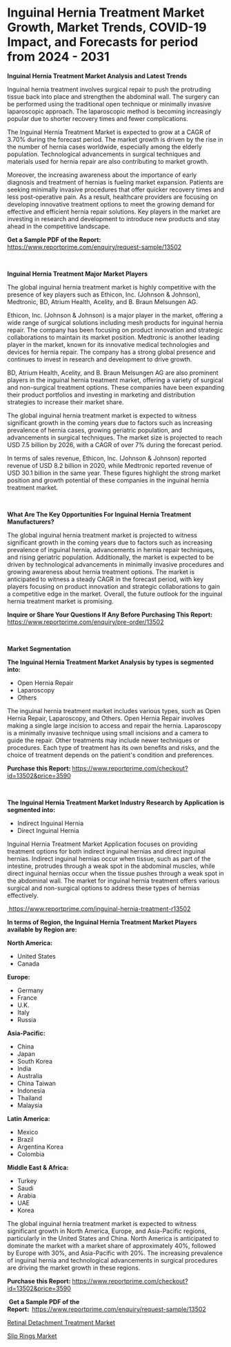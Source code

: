 <p><h1>Inguinal Hernia Treatment Market Growth, Market Trends, COVID-19 Impact, and Forecasts for period from 2024 - 2031</h1></p><p><strong>Inguinal Hernia Treatment Market Analysis and Latest Trends</strong></p>
<p><p>Inguinal hernia treatment involves surgical repair to push the protruding tissue back into place and strengthen the abdominal wall. The surgery can be performed using the traditional open technique or minimally invasive laparoscopic approach. The laparoscopic method is becoming increasingly popular due to shorter recovery times and fewer complications.</p><p>The Inguinal Hernia Treatment Market is expected to grow at a CAGR of 3.70% during the forecast period. The market growth is driven by the rise in the number of hernia cases worldwide, especially among the elderly population. Technological advancements in surgical techniques and materials used for hernia repair are also contributing to market growth.</p><p>Moreover, the increasing awareness about the importance of early diagnosis and treatment of hernias is fueling market expansion. Patients are seeking minimally invasive procedures that offer quicker recovery times and less post-operative pain. As a result, healthcare providers are focusing on developing innovative treatment options to meet the growing demand for effective and efficient hernia repair solutions. Key players in the market are investing in research and development to introduce new products and stay ahead in the competitive landscape.</p></p>
<p><strong>Get a Sample PDF of the Report:&nbsp;</strong> <a href="https://www.reportprime.com/enquiry/request-sample/13502">https://www.reportprime.com/enquiry/request-sample/13502</a></p>
<p>&nbsp;</p>
<p><strong>Inguinal Hernia Treatment Major Market Players</strong></p>
<p><p>The global inguinal hernia treatment market is highly competitive with the presence of key players such as Ethicon, Inc. (Johnson & Johnson), Medtronic, BD, Atrium Health, Acelity, and B. Braun Melsungen AG. </p><p>Ethicon, Inc. (Johnson & Johnson) is a major player in the market, offering a wide range of surgical solutions including mesh products for inguinal hernia repair. The company has been focusing on product innovation and strategic collaborations to maintain its market position. Medtronic is another leading player in the market, known for its innovative medical technologies and devices for hernia repair. The company has a strong global presence and continues to invest in research and development to drive growth.</p><p>BD, Atrium Health, Acelity, and B. Braun Melsungen AG are also prominent players in the inguinal hernia treatment market, offering a variety of surgical and non-surgical treatment options. These companies have been expanding their product portfolios and investing in marketing and distribution strategies to increase their market share.</p><p>The global inguinal hernia treatment market is expected to witness significant growth in the coming years due to factors such as increasing prevalence of hernia cases, growing geriatric population, and advancements in surgical techniques. The market size is projected to reach USD 7.5 billion by 2026, with a CAGR of over 7% during the forecast period.</p><p>In terms of sales revenue, Ethicon, Inc. (Johnson & Johnson) reported revenue of USD 8.2 billion in 2020, while Medtronic reported revenue of USD 30.1 billion in the same year. These figures highlight the strong market position and growth potential of these companies in the inguinal hernia treatment market.</p></p>
<p>&nbsp;</p>
<p><strong>What Are The Key Opportunities For Inguinal Hernia Treatment Manufacturers?</strong></p>
<p><p>The global inguinal hernia treatment market is projected to witness significant growth in the coming years due to factors such as increasing prevalence of inguinal hernia, advancements in hernia repair techniques, and rising geriatric population. Additionally, the market is expected to be driven by technological advancements in minimally invasive procedures and growing awareness about hernia treatment options. The market is anticipated to witness a steady CAGR in the forecast period, with key players focusing on product innovation and strategic collaborations to gain a competitive edge in the market. Overall, the future outlook for the inguinal hernia treatment market is promising.</p></p>
<p><strong>Inquire or Share Your Questions If Any Before Purchasing This Report:</strong> <a href="https://www.reportprime.com/enquiry/pre-order/13502">https://www.reportprime.com/enquiry/pre-order/13502</a></p>
<p>&nbsp;</p>
<p><strong>Market Segmentation</strong></p>
<p><strong>The Inguinal Hernia Treatment Market Analysis by types is segmented into:</strong></p>
<p><ul><li>Open Hernia Repair</li><li>Laparoscopy</li><li>Others</li></ul></p>
<p><p>The inguinal hernia treatment market includes various types, such as Open Hernia Repair, Laparoscopy, and Others. Open Hernia Repair involves making a single large incision to access and repair the hernia. Laparoscopy is a minimally invasive technique using small incisions and a camera to guide the repair. Other treatments may include newer techniques or procedures. Each type of treatment has its own benefits and risks, and the choice of treatment depends on the patient's condition and preferences.</p></p>
<p><strong>Purchase this Report:&nbsp;</strong><a href="https://www.reportprime.com/checkout?id=13502&price=3590">https://www.reportprime.com/checkout?id=13502&price=3590</a></p>
<p>&nbsp;</p>
<p><strong>The Inguinal Hernia Treatment Market Industry Research by Application is segmented into:</strong></p>
<p><ul><li>Indirect Inguinal Hernia</li><li>Direct Inguinal Hernia</li></ul></p>
<p><p>Inguinal Hernia Treatment Market Application focuses on providing treatment options for both indirect inguinal hernias and direct inguinal hernias. Indirect inguinal hernias occur when tissue, such as part of the intestine, protrudes through a weak spot in the abdominal muscles, while direct inguinal hernias occur when the tissue pushes through a weak spot in the abdominal wall. The market for inguinal hernia treatment offers various surgical and non-surgical options to address these types of hernias effectively.</p></p>
<p><a href="https://www.reportprime.com/inguinal-hernia-treatment-r13502">&nbsp;https://www.reportprime.com/inguinal-hernia-treatment-r13502</a></p>
<p><strong>In terms of Region, the Inguinal Hernia Treatment Market Players available by Region are:</strong></p>
<p>
    <p> <strong> North America: </strong>
        <ul>
            <li>United States</li>
            <li>Canada</li>
        </ul>
        </p> 
    <p> <strong> Europe: </strong>
        <ul>
            <li>Germany</li>
            <li>France</li>
            <li>U.K.</li>
            <li>Italy</li>
            <li>Russia</li>
        </ul>
        </p> 
    <p> <strong> Asia-Pacific: </strong>
        <ul>
            <li>China</li>
            <li>Japan</li>
            <li>South Korea</li>
            <li>India</li>
            <li>Australia</li>
            <li>China Taiwan</li>
            <li>Indonesia</li>
            <li>Thailand</li>
            <li>Malaysia</li>
        </ul>
        </p> 
    <p> <strong> Latin America: </strong>
        <ul>
            <li>Mexico</li>
            <li>Brazil</li>
            <li>Argentina Korea</li>
            <li>Colombia</li>
        </ul>
        </p> 
    <p> <strong> Middle East & Africa: </strong>
        <ul>
            <li>Turkey</li>
            <li>Saudi</li>
            <li>Arabia</li>
            <li>UAE</li>
            <li>Korea</li>
        </ul>
    </p>
    </p>
<p><p>The global inguinal hernia treatment market is expected to witness significant growth in North America, Europe, and Asia-Pacific regions, particularly in the United States and China. North America is anticipated to dominate the market with a market share of approximately 40%, followed by Europe with 30%, and Asia-Pacific with 20%. The increasing prevalence of inguinal hernia and technological advancements in surgical procedures are driving the market growth in these regions.</p></p>
<p><strong>Purchase this Report: </strong><a href="https://www.reportprime.com/checkout?id=13502&price=3590">https://www.reportprime.com/checkout?id=13502&price=3590</a></p>
<p>&nbsp;<strong>Get a Sample PDF of the Report:&nbsp;&nbsp;</strong><a href="https://www.reportprime.com/enquiry/request-sample/13502">https://www.reportprime.com/enquiry/request-sample/13502</a></p>
<p><strong></strong></p>
<p><p><a href="https://github.com/BryceTownsendr/Market-Research-Report-List-4/blob/main/retinal-detachment-treatment-market.md">Retinal Detachment Treatment Market</a></p><p><a href="https://mire-aunt-385.notion.site/Slip-Rings-Market-Exploring-Market-Share-Market-Trends-and-Future-Growth-1decd32240144282b22fdc7a8487f896">Slip Rings Market</a></p></p>